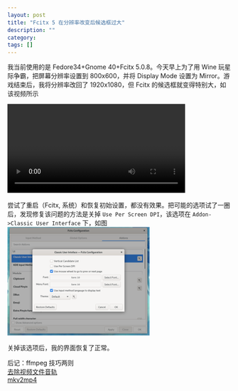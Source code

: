```yaml
---
layout: post
title: "Fcitx 5 在分辨率改变后候选框过大"
description: ""
category: 
tags: []
---
```


我当前使用的是 Fedore34+Gnome 40+Fcitx 5.0.8。今天早上为了用 Wine 玩星际争霸，把屏幕分辨率设置到 800x600，并将 Display Mode 设置为 Mirror。游戏结束后，我将分辨率改回了 1920x1080，但 Fcitx 的候选框就变得特别大，如该视频所示

<video width='400' controls>
    <source src="{{site.baseurl}}/resources/fcitx/font_size_error.mp4" type="video/mp4">
</video>

尝试了重启（Fcitx, 系统）和恢复初始设置，都没有效果。把可能的选项试了一圈后，发现修复该问题的方法是关掉 `Use Per Screen DPI`，该选项在 `Addon->Classic User Interface` 下，如图   
![Use Per Screen DPI](/resources/fcitx/dpi_option.png)

关掉该选项后，我的界面恢复了正常。

后记：ffmpeg 技巧两则  
[去除视频文件音轨](https://superuser.com/q/268985/295652)  
[mkv2mp4](https://askubuntu.com/questions/396883/how-to-simply-convert-video-files-i-e-mkv-to-mp4/396906)

